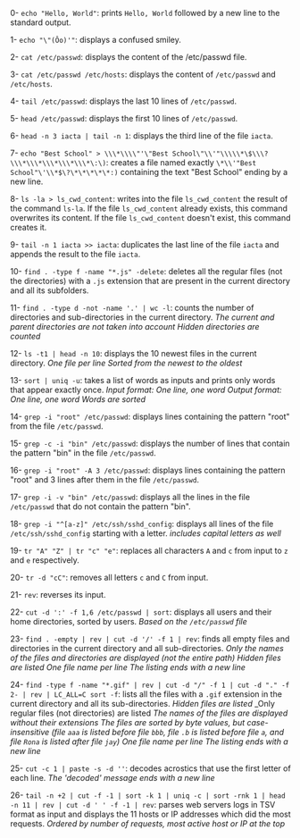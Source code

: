 0- `echo "Hello, World"`:		prints `Hello, World` followed by a new line to the standard output.

1- `echo "\"(Ôo)'"`:			displays a confused smiley.

2- `cat /etc/passwd`:			displays the content of the /etc/passwd file.

3- `cat /etc/passwd /etc/hosts`:	displays the content of `/etc/passwd` and `/etc/hosts`.

4- `tail /etc/passwd`:			displays the last 10 lines of `/etc/passwd`.

5- `head /etc/passwd`:			displays the first 10 lines of `/etc/passwd`.

6- `head -n 3 iacta | tail -n 1`: 	displays the third line of the file `iacta`.

7- `echo "Best School" > \\\*\\\\"'\"Best School\"\\'"\\\\\*\$\\\?\\\*\\\*\\\*\\\*\\\*\:\)`:
					creates a file named exactly `\*\\'"Best School"\'\\*$\?\*\*\*\*\*:)` containing the text "Best School" ending by a new line.

8- `ls -la > ls_cwd_content`:		writes into the file `ls_cwd_content` the result of the command `ls-la`. If the file `ls_cwd_content` already exists, this command overwrites its content. If the file `ls_cwd_content` doesn't exist, this command creates it.

9- `tail -n 1 iacta >> iacta`:		duplicates the last line of the file `iacta` and appends the result to the file `iacta`.

10- `find . -type f -name "*.js" -delete`:
					deletes all the regular files (not the directories) with a `.js` extension that are present in the current directory and all its subfolders.	

11- `find . -type d -not -name '.' | wc -l`:
					counts the number of directories and sub-directories in the current directory.
					_The current and parent directories are not taken into account_
					_Hidden directories are counted_

12- `ls -t1 | head -n 10`:		displays the 10 newest files in the current directory.
					_One file per line_
					_Sorted from the newest to the oldest_

13- `sort | uniq -u`:			takes a list of words as inputs and prints only words that appear exactly once.
					_Input format: One line, one word_
					_Output format: One line, one word_
					_Words are sorted_

14- `grep -i "root" /etc/passwd`:	displays lines containing the pattern "root" from the file `/etc/passwd`.

15- `grep -c -i "bin" /etc/passwd`:	displays the number of lines that contain the pattern "bin" in the file `/etc/passwd`.

16- `grep -i "root" -A 3 /etc/passwd`:	displays lines containing the pattern "root" and 3 lines after them in the file `/etc/passwd`.

17- `grep -i -v "bin" /etc/passwd`:	displays all the lines in the file `/etc/passwd` that do not contain the pattern "bin".

18- `grep -i "^[a-z]" /etc/ssh/sshd_config`:
					displays all lines of the file `/etc/ssh/sshd_config` starting with a letter.
					_includes capital letters as well_

19- `tr "A" "Z" | tr "c" "e"`:		replaces all characters `A` and `c` from input to `z` and `e` respectively.

20- `tr -d "cC"`:			removes all letters `c` and `C` from input.

21- `rev`:				reverses its input.

22- `cut -d ':' -f 1,6 /etc/passwd | sort`:
					displays all users and their home directories, sorted by users.
					_Based on the `/etc/passwd` file_

23- `find . -empty | rev | cut -d '/' -f 1 | rev`:
					finds all empty files and directories in the current directory and all sub-directories.
					_Only the names of the files and directories are displayed (not the entire path)_
					_Hidden files are listed_
					_One file name per line_
					_The listing ends with a new line_

24- `find -type f -name "*.gif" | rev | cut -d "/" -f 1 | cut -d "." -f 2- | rev | LC_ALL=C sort -f`:
					lists all the files with a `.gif` extension in the current directory and all its sub-directories.
					_Hidden files are listed_
					_Only regular files (not directories) are listed
					_The names of the files are displayed without their extensions_
					_The files are sorted by byte values, but case-insensitive (file `aaa` is listed before file `bbb`, file `.b` is listed before file `a`, and file `Rona` is listed after file `jay`)_
					_One file name per line_
					_The listing ends with a new line_

25- `cut -c 1 | paste -s -d ''`:	decodes acrostics that use the first letter of each line.
					_The 'decoded' message ends with a new line_

26- `tail -n +2 | cut -f -1 | sort -k 1 | uniq -c | sort -rnk 1 | head -n 11 | rev | cut -d ' ' -f -1 | rev`:
					parses web servers logs in TSV format as input and displays the 11 hosts or IP addresses which did the most requests.
					_Ordered by number of requests, most active host or IP at the top_
